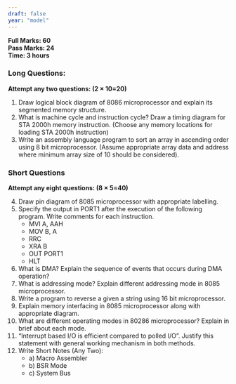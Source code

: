```yaml
---
draft: false
year: "model"
---
```


**Full Marks: 60**\
**Pass Marks: 24**\
**Time: 3 hours**

### Long Questions:

**Attempt any two questions: (2 × 10=20)**

1. Draw logical block diagram of 8086 microprocessor and explain its segmented memory structure.
2. What is machine cycle and instruction cycle? Draw a timing diagram for STA 2000h memory instruction.
   (Choose any memory locations for loading STA 2000h instruction)
3. Write an assembly language program to sort an array in ascending order using 8 bit microprocessor.
   (Assume appropriate array data and address where minimum array size of 10 should be considered).

### Short Questions

**Attempt any eight questions: (8 × 5=40)**

4. Draw pin diagram of 8085 microprocessor with appropriate labelling.
5. Specify the output in PORT1 after the execution of the following program. Write comments for each instruction.
   - MVI A, AAH
   - MOV B, A
   - RRC
   - XRA B
   - OUT PORT1
   - HLT
6. What is DMA? Explain the sequence of events that occurs during DMA operation?
7. What is addressing mode? Explain different addressing mode in 8085 microprocessor.
8. Write a program to reverse a given a string using 16 bit microprocessor.
9. Explain memory interfacing in 8085 microprocessor along with appropriate diagram.
10. What are different operating modes in 80286 microprocessor? Explain in brief about each mode.
11. “Interrupt based I/O is efficient compared to polled I/O”. Justify this statement with general working
    mechanism in both methods.
12. Write Short Notes (Any Two):
    - a) Macro Assembler
    - b) BSR Mode
    - c) System Bus
